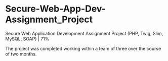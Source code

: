# Secure-Web-App-Dev-Assignment_Project
Secure Web Application Development Assignment Project (PHP, Twig, Slim, MySQL, SOAP) | 71% 

The project was completed working within a team of three over the course of two months. 
